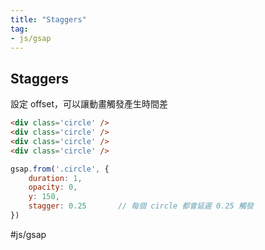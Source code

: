 ```yaml
---
title: "Staggers"
tag: 
- js/gsap
---
```

## Staggers
設定 offset，可以讓動畫觸發產生時間差
```html
<div class='circle' />
<div class='circle' />
<div class='circle' />
<div class='circle' />
```
```js
gsap.from('.circle', {
	duration: 1, 
	opacity: 0,
	y: 150,
	stagger: 0.25		// 每個 circle 都會延遲 0.25 觸發
}) 
```

#js/gsap 